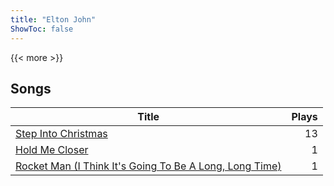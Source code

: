 ```yaml
---
title: "Elton John"
ShowToc: false
---
```


{{< more >}}

## Songs
Title | Plays 
----- | -----: 
[Step Into Christmas](/songs/step-into-christmas) | 13
[Hold Me Closer](/songs/hold-me-closer) | 1
[Rocket Man (I Think It's Going To Be A Long, Long Time)](/songs/rocket-man-i-think-its-going-to-be-a-long-long-time) | 1

